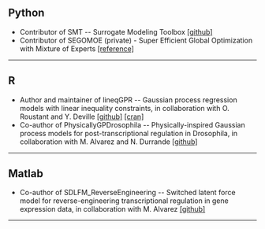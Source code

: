 ## Python

- Contributor of SMT -- Surrogate Modeling Toolbox [[github]](https://github.com/SMTorg) 
- Contributor of SEGOMOE (private) - Super Efficient Global Optimization with Mixture of Experts [[reference]](https://hal.archives-ouvertes.fr/hal-02944011)

---


## R

- Author and maintainer of lineqGPR -- Gaussian process regression models with linear inequality constraints, in collaboration with O. Roustant and Y. Deville [[github]](https://github.com/anfelopera/lineqGPR) [[cran]](https://cran.r-project.org/web/packages/lineqGPR/index.html) 
- Co-author of PhysicallyGPDrosophila -- Physically-inspired Gaussian process models for post-transcriptional regulation in Drosophila, in collaboration with M. Alvarez and N. Durrande [[github]](https://github.com/anfelopera/PhysicallyGPDrosophila)

---

## Matlab

- Co-author of SDLFM\_ReverseEngineering -- Switched latent force model for reverse-engineering transcriptional regulation in gene expression data, in collaboration with M. Alvarez [[github]](https://github.com/anfelopera/SDLFM_ReverseEngineering)

---
